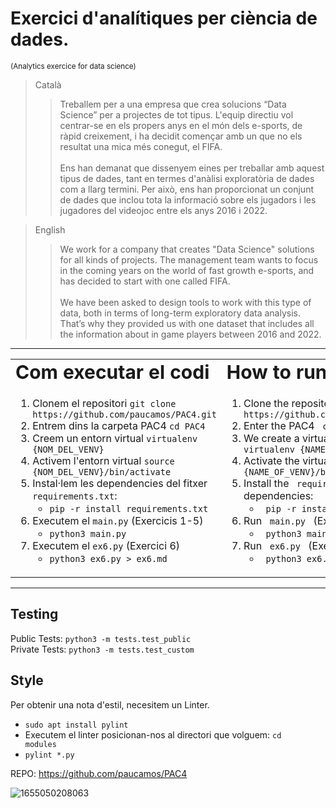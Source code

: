 # Exercici d'analítiques per ciència de dades.

<small> (Analytics exercice for data science) </small>

> Català
>> Treballem per a una empresa que crea solucions “Data Science” per a projectes de tot
> > tipus. L'equip directiu vol centrar-se en els propers anys en el món dels e-sports, de ràpid
> > creixement, i ha decidit començar amb un que no els resultat una mica més conegut, el FIFA.<br><br>
> > Ens han demanat que dissenyem eines per treballar amb aquest tipus de dades, tant en
> > termes d'anàlisi exploratòria de dades com a llarg termini. Per això, ens han proporcionat un
> > conjunt de dades que inclou tota la informació sobre els jugadors i les jugadores del videojoc
> > entre els anys 2016 i 2022.

> English
>> We work for a company that creates "Data Science" solutions for all kinds of projects.
> > The management team wants to focus in the coming years on the world of fast
> > growth e-sports, and has decided to start with one called FIFA.<br><br>
> > We have been asked to design tools to work with this type of data, both in
> > terms of long-term exploratory data analysis. That’s why they provided us with one
> > dataset that includes all the information about in game players
> > between 2016 and 2022.
<hr>

<table border="0">
 <tr>
    <td><b style="font-size:30px">Com executar el codi</b></td>
    <td><b style="font-size:30px">How to run the code</b></td>
 </tr>
 <tr>
    <td>
        <ol>
            <li>Clonem el repositori <code>git clone https://github.com/paucamos/PAC4.git </code></li>
            <li>Entrem dins la carpeta PAC4 <code>cd PAC4</code></li>
            <li>Creem un entorn virtual <code>virtualenv {NOM_DEL_VENV}</code></li>
            <li>Activem l'entorn virtual <code>source {NOM_DEL_VENV}/bin/activate</code></li>
            <li>Instal·lem les dependencies del fitxer <code>requirements.txt</code>:
                <ul><li><code>pip -r install requirements.txt</code></li></ul>
            </li>
            <li>Executem el <code>main.py</code> (Exercicis 1-5)
                <ul><li><code>python3 main.py</code></li></ul>
            </li>
            <li>Executem el <code>ex6.py</code> (Exercici 6)
                <ul><li><code>python3 ex6.py > ex6.md</code></li></ul>
            </li>
        </ol>
    </td>
    <td>
        <ol>
            <li> Clone the repository <code> git clone https://github.com/paucamos/PAC4.git </code> </li>
            <li> Enter the PAC4 <code> cd PAC4 </code> folder </li>
            <li> We create a virtual environment <code> virtualenv {NAME_OF_VENV} </code> </li>
            <li>Activate the virtual environment <code>source {NAME_OF_VENV}/bin/activate</code></li>
            <li> Install the <code> requirements.txt </code> file dependencies:
                <ul> <li> <code> pip -r install requirements.txt </code> </li> </ul>
            </li>
            <li> Run <code> main.py </code> (Exercises 1-5)
                <ul> <li> <code> python3 main.py </code> </li> </ul>
            </li>
            <li> Run <code> ex6.py </code> (Exercise 6)
                <ul> <li> <code> python3 ex6.py> ex6.md </code> </li> </ul>
            </li>
        </ol>
    </td>

 </tr>
</table>
<hr>

## Testing  <br>
Public Tests: <code>python3 -m tests.test_public</code> <br>
Private Tests: <code>python3 -m tests.test_custom</code> <br>

## Style  <br>
Per obtenir una nota d'estil, necesitem un Linter.
* <code>sudo apt install pylint</code>
* Executem el linter posicionan-nos al directori que volguem: <code>cd modules</code>
* <code>pylint *.py</code>

REPO: https://github.com/paucamos/PAC4

![1655050208063](https://user-images.githubusercontent.com/45793792/173430132-8cae5d1b-3db9-4ac8-8e69-a9fc8c585b67.jpg)


